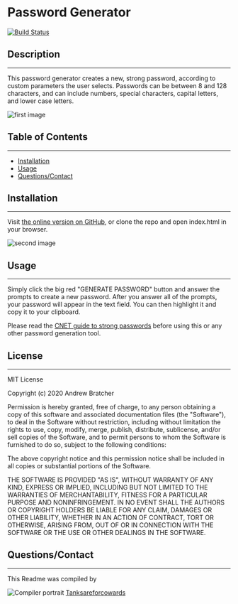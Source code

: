 
# Password Generator

[![Build Status](https://travis-ci.com/tanksareforcowards/password-generator.svg?branch=master)](https://travis-ci.com/tanksareforcowards/password-generator)

## Description
----
This password generator creates a new, strong password, according to custom parameters the user selects.  Passwords can be between 8 and 128 characters, and can include numbers, special characters, capital letters, and lower case letters.

![first image](https://i.ibb.co/3Tr3DLL/binary-numbers-on-computer-screen-1260358.jpg)


## Table of Contents
----
* [Installation](#installation)
* [Usage](#usage)
* [Questions/Contact](#contact)


## Installation
----
Visit [the online version on GitHub](https://tanksareforcowards.github.io/Password-Generator/), or clone the repo and open index.html in your browser.

![second image](https://i.ibb.co/xqCCJKw/Readme1.png)


## Usage
----
Simply click the big red "GENERATE PASSWORD" button and answer the prompts to create a new password.  After you answer all of the prompts, your password will appear in the text field.  You can then highlight it and copy it to your clipboard.

Please read the [CNET guide to strong passwords](https://www.cnet.com/how-to/strong-passwords-9-rules-to-help-you-make-and-remember-your-login-credentials/) before using this or any other password generation tool.

## License
----
MIT License

Copyright (c) 2020 Andrew Bratcher

Permission is hereby granted, free of charge, to any person obtaining a copy
of this software and associated documentation files (the "Software"), to deal
in the Software without restriction, including without limitation the rights
to use, copy, modify, merge, publish, distribute, sublicense, and/or sell
copies of the Software, and to permit persons to whom the Software is
furnished to do so, subject to the following conditions:

The above copyright notice and this permission notice shall be included in all copies or substantial portions of the Software.

THE SOFTWARE IS PROVIDED "AS IS", WITHOUT WARRANTY OF ANY KIND, EXPRESS OR IMPLIED, INCLUDING BUT NOT LIMITED TO THE WARRANTIES OF MERCHANTABILITY, FITNESS FOR A PARTICULAR PURPOSE AND NONINFRINGEMENT. IN NO EVENT SHALL THE AUTHORS OR COPYRIGHT HOLDERS BE LIABLE FOR ANY CLAIM, DAMAGES OR OTHER LIABILITY, WHETHER IN AN ACTION OF CONTRACT, TORT OR OTHERWISE, ARISING FROM, OUT OF OR IN CONNECTION WITH THE SOFTWARE OR THE USE OR OTHER DEALINGS IN THE SOFTWARE.

## Questions/Contact
----

This Readme was compiled by 

![Compiler portrait](https://avatars.githubusercontent.com/tanksareforcowards) [Tanksareforcowards](https://github.com/tanksareforcowards) 
